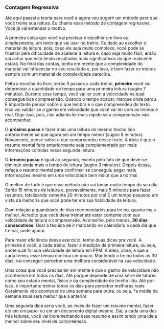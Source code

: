 ### Contagem Regressiva

Até aqui passei a teoria para você e agora vou sugerir um método para que você treine sua leitura. Eu chamo esse método de contagem regressiva. Você já vai entender o motivo.

A primeira coisa que você vai precisar é escolher um livro ou, simplesmente, um texto que vai usar no treino. Cuidado ao escolher o material de leitura, pois, caso ele seja muito complexo, você pode se frustrar pela dificuldade de acelerar a leitura e, caso seja muito fácil, então vai achar que está tendo resultados mais significativos do que realmente estará. No final das contas, tenha em mente que a complexidade do material vai influenciar no seu resultado e, por isso, é bom fazer os treinos sempre com um material de complexidade parecida.

Feita a escolha do livro, serão 3 passos a cada treino, **primeiro** você vai determinar a quantidade de tempo para uma primeira leitura (sugiro 7 minutos). Durante esse tempo, você vai ler com a velocidade na qual consegue boa compreensão. Quando o tempo acabar, marque onde parou. É importante pensar sobre o que lembra e o que compreendeu do texto. Isso vai validar se o ganho em velocidade que você vai ter com os treinos é real. Digo isso, pois, não adianta ler mais rápido se a compreensão não acompanhar.

O **próximo passo** é fazer mais uma leitura do mesmo trecho lido anteriormente só que agora em um tempo menor (sugiro 5 minutos). Novamente, pense sobre o que compreendeu desse texto. A ideia é que o resumo mental feito anteriormente seja complementado por mais informações colhidas nessa segunda leitura.

O **terceiro passo** é igual ao segundo, exceto pelo fato de que deve-se diminuir ainda mais o tempo de leitura (sugiro 3 minutos). Depois dessa, refaça o resumo mental para confirmar se conseguiu pegar mais informações mesmo em uma velocidade bem maior que a normal.

O melhor de tudo é que esse método não vai tomar muito tempo do seu dia. Serão 15 minutos de leitura e, provavelmente, mais 5 minutos para fazer resumos, totalizando somente 20 minutos por dia! É um tempo pequeno em vista da melhoria que você pode ter em sua habilidade de leitura.

Com relação a quantidade de dias recomendados para treino, quanto mais melhor. Acredito que você deva treinar até estar contente com sua velocidade de leitura e compreensão. Aconselho, pelo menos, **30 dias consecutivos**. Usar a técnica de ir marcando no calendário a cada dia que treinar, pode ajudar.

Para maior eficiência desse exercício, tenho duas dicas pra você. A primeira é você, a cada treino, fazer a medição da primeira leitura, ou seja, anote qual foi sua velocidade de leitura em PPM. A ideia, claro, é que a cada treino, esse tempo diminua um pouco. Mantendo o treino todos os 30 dias, vai conseguir perceber uma melhora considerável na sua velocidade.

Uma coisa que você precisa ter em mente é que o ganho de velocidade não acontecerá em todos os dias. Até porque depende de uma série de fatores como seu estado mental, físico e da complexidade do trecho lido. Até por isso, é importante treinar todos os dias para perceber melhoras reais. Geralmente vão acontecer de uma semana para outra, ou seja, *a média da semana atual será melhor que a anterior.
 
Uma segunda dica seria você, ao invés de fazer um resumo mental, fazer ele em um papel ou em um documento digital mesmo. Daí, a cada uma das três leituras, você vai incrementando esse resumo e assim tendo uma ideia melhor sobre seu nível de compreensão.
